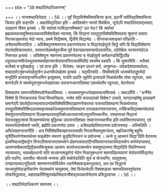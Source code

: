 +++
title = "38 शब्दादिभेदाधिकरणम्"

+++
।। नानाशब्दादिभेदात् ।। 56 ।। पूर्वं विद्याविशेषविषयचिन्ता कृता, इदानीं सर्वविद्याविषयचिन्ता क्रियत इति सङ्गतिः । अक्षरविद्यादिका इति - आदिशब्देन न्यासो विवक्षितः, सूत्रेऽपि शब्दादिभेदसद्भावात् उदाहरणं विषय इत्यर्थः । किं सर्वासां परविद्यानामैक्यम्? उत भेदः? किं सर्वासां ब्रह्मकमकत्वमुक्त्तिफलकत्वाविशेषादैक्यं न्याय्यम्, किं विद्यानां तत्तदुगुणविशेषविशिष्यतया श्रुतानां तावता निराकाङ्क्षत्वात् भेदो न्यायः, प्रथमे विद्यैक्यम्, द्वितीये विद्याभेदः । पौनरुकत्यशङ्कां परिहरति - अत्रैवासामित्यादिना । अविशेषपुनश्श्रवणस्य प्रकरणभेदस्य च विद्याभेदहेतुत्वे सिद्धे सति हि विद्याविशेषाणां भेदाभेदविचारावतारः, तस्मात्तत्रेदमर्थमुपजीव्य पूर्वं वेदान्तप्रत्ययन्यायोऽवतारितः, तदेपेक्षितः परस्परभेदोऽत्र निरूप्यत इत्यर्थः । अविशेषपुनः श्रवणस्य प्रकरणभेदस्य च भेदहोतुत्वे कर्मकाण्डसिद्धिेऽपीह तदुपपादनमविधेयभूतवाक्यार्थज्ञानमात्रोपायत्वनिरासार्थमितीदं स्वयमेव वक्ष्यति । किं युक्त्तमिति - रूपैक्यं फलैक्यं च पूर्वपक्षहेतुः । एवं प्राप्त इति । विधेयम्- साङ्ग प्राधनं कर्म, अनुबन्धाः- तदेकदेशघात्वर्थादयः, शब्दादयोऽनुबन्धभेदहेतुत्वेन प्रधानविधेयहेतव इत्यर्थः । यद्यपीत्यादि - विषयैक्येऽपि धात्वर्थभेदाद्रूपभेदो माभूदिति प्रत्ययावृत्त्यभिधायिन इत्युक्त्तम्, यजति ददाति जुहोति इत्यादयो भिन्नार्थतयैव लोक व्युत्पन्नाः, अतः शास्त्रेऽपि ते स्वार्थभूतानुबन्धभेदज्ञापका उपासनध्यानादिशब्दा एकार्थततैव व्युत्पन्नाः, वेदनोपास

दिशब्दाश्च सामान्यविशेषभावेनैकार्थविषयाः । तत्कथमनुबन्धभेदज्ञापकत्वमित्यर्थः । तथाऽपीति - "अर्नेनैव विशेषो हि निराकारतया धिया'मित्याभिप्रायः, नन्वेवं सति रूपभदात्को विशेषः? उच्यते, यागदानहोमेषु द्रव्यग्रहणे समानेऽपि देवतोद्दोपरस्वत्वापादनदेशविशेषविशिष्टप्रहाणगोचरतया यजत्यादिशब्दानां भिन्नार्थत्ववत् तत्तद्रूपविशेषविशिष्टप्रत्ययावृत्त्यवबाधित्वमुपासनादिशब्दानां तत्तत्प्रकरणावगतानाम्, तत्रैकैकविद्याश्रवणवेलायां तेषामुपासनादिशब्दानां विलक्षणप्रत्ययावृत्तिबोधकत्वावगमोऽप्युत्पत्तिस्थानीयः, पश्चात्तासां विद्यानां भेदाभदबुभुत्सायां विलक्षणार्थतया बुद्धिस्था उपासनादिशब्दाः शब्दान्तरस्थानीया इति तथोक्त्तिरुपचारात्, एवं स्वरूपभेदश्चोक्त्तो भवति, ब्रह्मेति प्रकरणभेद उक्त्तः । अत्रैतदर्थप्रतिपादनस्य प्रयोजनमाह - अस्मिन्निति । अविधेयज्ञानपराणीति - अत्र निर्विशेषविषयज्ञानपरत्वमपि निरसनीयमनुसन्धेयन्, वह्रधिकरणेषु बहुभिः सूत्रैर्विस्तरेणोक्त्तार्थस्य सङ्क्षेपेण स्मारणं कुदृष्टिनिरसनं च प्रयोजनम् । अन्ये तु आत्मानं विद्या'दिति वेदनस्य द्रव्यनिष्ठत्वाद्वैशद्येन विनाऽतिशयान्तरासम्भवेन प्रोक्षणावघातादीनामिवावान्तरकार्यभेदाभावेन कर्मभेदाभावात्, आत्मनश्चैकत्वाद्विद्यैकत्वमित्युक्त्वा आत्मनः कार्यान्तरासम्भवेन सक्त्तुवदात्मना विद्यादिति विपरिणमस्य न्याय्यत्वात्, भावार्थप्राधान्ये सति साध्यानामपूर्वाणां भेदेन भिन्नानुबन्धानां श्रवणादिप्रत्ययानां भेदोपपत्तेर्विद्याभेदः इति वदन्ति, उपासीत-श्रोतव्यो-मन्तव्यः इति शब्देभेदादिति सूत्रं च योजयन्ति, तदयुक्त्तम्, रागप्राप्ततयाऽनूदितयोः श्रवणमननयोर्विधेयेन ध्यानेनैक्यशङ्कानुदयात्, अत एव सिद्धान्ते साध्यापूर्वभेदाङ्गीकारेण भेदसमर्थनं चायुक्त्तम्, तेषां विधेयत्वेऽपि नैक्यशङ्का श्रवणादिस्वरपूभेदस्य लोकसिद्धत्वात्, अज्ञातप्रतीतिश्रुतार्थप्रतिष्ठापनवैशद्यरूपकार्यभेदस्य प्रसिद्धत्वाच्च ।। 56 ।।

।। शब्दादिभेदाधिकरणं समाप्तम् ।।

